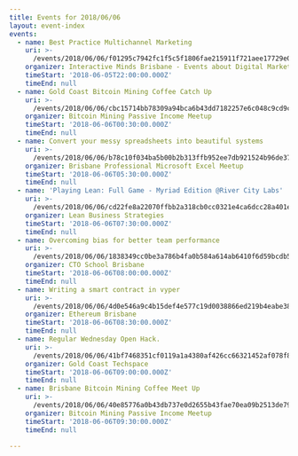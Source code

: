 ```yaml
---
title: Events for 2018/06/06
layout: event-index
events:
  - name: Best Practice Multichannel Marketing
    uri: >-
      /events/2018/06/06/f01295c7942fc1f5c5f1806fae215911f721aee17729e046817af6d22a700a3c
    organizer: Interactive Minds Brisbane - Events about Digital Marketing
    timeStart: '2018-06-05T22:00:00.000Z'
    timeEnd: null
  - name: Gold Coast Bitcoin Mining Coffee Catch Up
    uri: >-
      /events/2018/06/06/cbc15714bb78309a94bca6b43dd7182257e6c048c9cd9ce8ba26d903a23893c4
    organizer: Bitcoin Mining Passive Income Meetup
    timeStart: '2018-06-06T00:30:00.000Z'
    timeEnd: null
  - name: Convert your messy spreadsheets into beautiful systems
    uri: >-
      /events/2018/06/06/b78c10f034ba5b00b2b313ffb952ee7db921524b96de3776011d611994cac047
    organizer: Brisbane Professional Microsoft Excel Meetup
    timeStart: '2018-06-06T05:30:00.000Z'
    timeEnd: null
  - name: 'Playing Lean: Full Game - Myriad Edition @River City Labs'
    uri: >-
      /events/2018/06/06/cd22fe8a22070ffbb2a318cb0cc0321e4ca6dcc28a401ea7ed6938ca6d1a4315
    organizer: Lean Business Strategies
    timeStart: '2018-06-06T07:30:00.000Z'
    timeEnd: null
  - name: Overcoming bias for better team performance
    uri: >-
      /events/2018/06/06/1838349cc0be3a786b4fa0b584a614ab6410f6d59bcdb5dc8bf059a32cab7172
    organizer: CTO School Brisbane
    timeStart: '2018-06-06T08:00:00.000Z'
    timeEnd: null
  - name: Writing a smart contract in vyper
    uri: >-
      /events/2018/06/06/4d0e546a9c4b15def4e577c19d0038866ed219b4eabe388f215dacddbd700908
    organizer: Ethereum Brisbane
    timeStart: '2018-06-06T08:30:00.000Z'
    timeEnd: null
  - name: Regular Wednesday Open Hack.
    uri: >-
      /events/2018/06/06/41bf7468351cf0119a1a4380af426cc66321452af078f81f55423f990d836963
    organizer: Gold Coast Techspace
    timeStart: '2018-06-06T09:00:00.000Z'
    timeEnd: null
  - name: Brisbane Bitcoin Mining Coffee Meet Up
    uri: >-
      /events/2018/06/06/40e85776a0b43db737e0d2655b43fae70ea09b2513de79e9c7fdee0536070748
    organizer: Bitcoin Mining Passive Income Meetup
    timeStart: '2018-06-06T09:30:00.000Z'
    timeEnd: null

---
```


